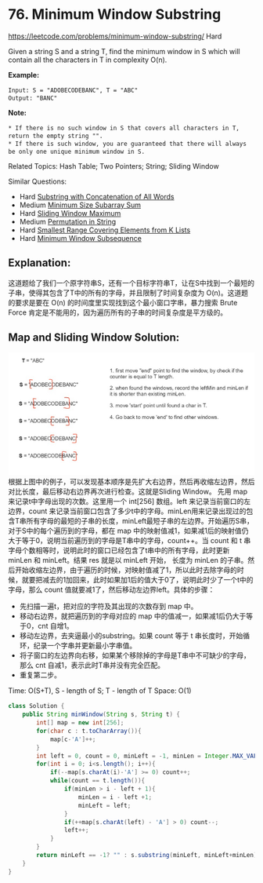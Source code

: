 # 76. Minimum Window Substring
<https://leetcode.com/problems/minimum-window-substring/>
Hard

Given a string S and a string T, find the minimum window in S which will contain all the characters in T in complexity O(n).

**Example:**

    Input: S = "ADOBECODEBANC", T = "ABC"
    Output: "BANC"

**Note:**

    * If there is no such window in S that covers all characters in T, return the empty string "".
    * If there is such window, you are guaranteed that there will always be only one unique minimum window in S.


Related Topics: Hash Table; Two Pointers; String; Sliding Window

Similar Questions:  
* Hard [Substring with Concatenation of All Words](https://leetcode.com/problems/substring-with-concatenation-of-all-words/)
* Medium [Minimum Size Subarray Sum](https://leetcode.com/problems/minimum-size-subarray-sum/)
* Hard [Sliding Window Maximum](https://leetcode.com/problems/sliding-window-maximum/)
* Medium [Permutation in String](https://leetcode.com/problems/permutation-in-string/)
* Hard [Smallest Range Covering Elements from K Lists](https://leetcode.com/problems/smallest-range-covering-elements-from-k-lists/)
* Hard [Minimum Window Subsequence](https://leetcode.com/problems/minimum-window-subsequence/)


## Explanation: 
这道题给了我们一个原字符串S，还有一个目标字符串T，让在S中找到一个最短的子串，使得其包含了T中的所有的字母，并且限制了时间复杂度为 O(n)。这道题的要求是要在 O(n) 的时间度里实现找到这个最小窗口字串，暴力搜索 Brute Force 肯定是不能用的，因为遍历所有的子串的时间复杂度是平方级的。

## Map and Sliding Window Solution: 

![alt text](../resources/Q76_explain_steps.jpg)
根据上图中的例子，可以发现基本顺序是先扩大右边界，然后再收缩左边界，然后对比长度，最后移动右边界再次进行检查。这就是Sliding Window。
先用 map 来记录t中字母出现的次数。这里用一个 int[256] 数组。left 来记录当前窗口的左边界，count 来记录当前窗口包含了多少t中的字母。minLen用来记录出现过的包含T串所有字母的最短的子串的长度，minLeft最短子串的左边界。开始遍历S串，对于S中的每个遍历到的字母，都在 map 中的映射值减1，如果减1后的映射值仍大于等于0，说明当前遍历到的字母是T串中的字母，count++。当 count 和 t 串字母个数相等时，说明此时的窗口已经包含了t串中的所有字母，此时更新 minLen 和 minLeft。结果 res 就是以 minLeft 开始， 长度为 minLen 的子串。然后开始收缩左边界，由于遍历的时候，对映射值减了1，所以此时去除字母的时候，就要把减去的1加回来，此时如果加1后的值大于0了，说明此时少了一个t中的字母，那么 count 值就要减1了，然后移动左边界left。具体的步骤：

- 先扫描一遍t，把对应的字符及其出现的次数存到 map 中。
- 移动右边界，就把遍历到的字母对应的 map 中的值减一，如果减1后仍大于等于0，cnt 自增1。
- 移动左边界，去夹逼最小的substring。如果 count 等于 t 串长度时，开始循环，纪录一个字串并更新最小字串值。
- 将子窗口的左边界向右移，如果某个移除掉的字母是T串中不可缺少的字母，那么 cnt 自减1，表示此时T串并没有完全匹配。
- 重复第二步。

Time: O(S+T), S - length of S; T - length of T
Space: O(1)

```java
class Solution {
    public String minWindow(String s, String t) {
        int[] map = new int[256];
        for(char c : t.toCharArray()){
            map[c-'A']++;
        }
        int left = 0, count = 0, minLeft = -1, minLen = Integer.MAX_VALUE;
        for(int i = 0; i<s.length(); i++){
            if(--map[s.charAt(i)-'A'] >= 0) count++;
            while(count == t.length()){
                if(minLen > i - left + 1){
                    minLen = i - left +1;
                    minLeft = left;
                }
                if(++map[s.charAt(left) - 'A'] > 0) count--;
                left++;
            }
        }
        return minLeft == -1? "" : s.substring(minLeft, minLeft+minLen);
    }
}
```